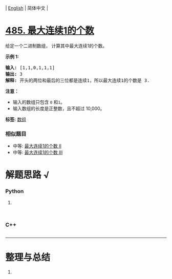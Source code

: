 | [English](README_EN.md) | 简体中文 |

# [485. 最大连续1的个数](https://leetcode-cn.com/problems/max-consecutive-ones)
<p>给定一个二进制数组， 计算其中最大连续1的个数。</p>

<p><strong>示例 1:</strong></p>

<pre>
<strong>输入:</strong> [1,1,0,1,1,1]
<strong>输出:</strong> 3
<strong>解释:</strong> 开头的两位和最后的三位都是连续1，所以最大连续1的个数是 3.
</pre>

<p><strong>注意：</strong></p>

<ul>
	<li>输入的数组只包含&nbsp;<code>0</code> 和<code>1</code>。</li>
	<li>输入数组的长度是正整数，且不超过 10,000。</li>
</ul>

**标签:**  [数组](https://leetcode-cn.com/tag/array) 
 ### 相似题目
- 中等:	[最大连续1的个数 II](https://leetcode-cn.com/problems/max-consecutive-ones-ii) 
- 中等:	[最大连续1的个数 III](https://leetcode-cn.com/problems/max-consecutive-ones-iii) 

# 解题思路 √

### Python

1. 

```python

```


```python

```

### C++

```cpp

```

---



# 整理与总结

1. 